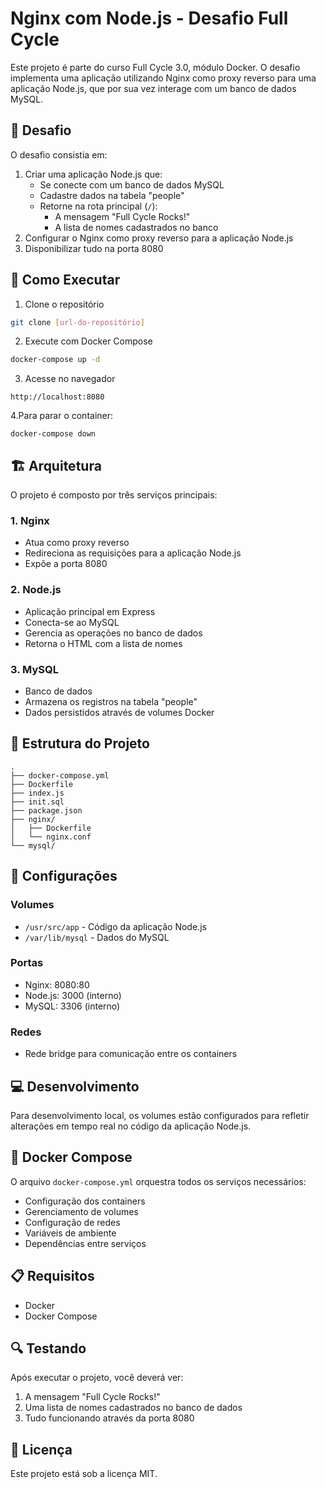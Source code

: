# Nginx com Node.js - Desafio Full Cycle

Este projeto é parte do curso Full Cycle 3.0, módulo Docker. O desafio implementa uma aplicação utilizando Nginx como proxy reverso para uma aplicação Node.js, que por sua vez interage com um banco de dados MySQL.

## 🎯 Desafio

O desafio consistia em:
1. Criar uma aplicação Node.js que:
   - Se conecte com um banco de dados MySQL
   - Cadastre dados na tabela "people"
   - Retorne na rota principal (`/`):
     - A mensagem "Full Cycle Rocks!"
     - A lista de nomes cadastrados no banco
2. Configurar o Nginx como proxy reverso para a aplicação Node.js
3. Disponibilizar tudo na porta 8080

## 🚀 Como Executar

1. Clone o repositório
```bash
git clone [url-do-repositório]
```

2. Execute com Docker Compose
```bash
docker-compose up -d
```

3. Acesse no navegador
```
http://localhost:8080
```

4.Para parar o container:
```
docker-compose down
```

## 🏗️ Arquitetura

O projeto é composto por três serviços principais:

### 1. Nginx
- Atua como proxy reverso
- Redireciona as requisições para a aplicação Node.js
- Expõe a porta 8080

### 2. Node.js
- Aplicação principal em Express
- Conecta-se ao MySQL
- Gerencia as operações no banco de dados
- Retorna o HTML com a lista de nomes

### 3. MySQL
- Banco de dados
- Armazena os registros na tabela "people"
- Dados persistidos através de volumes Docker

## 📁 Estrutura do Projeto

```
.
├── docker-compose.yml
├── Dockerfile
├── index.js
├── init.sql
├── package.json
├── nginx/
│   ├── Dockerfile
│   └── nginx.conf
└── mysql/
```

## 🔧 Configurações

### Volumes
- `/usr/src/app` - Código da aplicação Node.js
- `/var/lib/mysql` - Dados do MySQL

### Portas
- Nginx: 8080:80
- Node.js: 3000 (interno)
- MySQL: 3306 (interno)

### Redes
- Rede bridge para comunicação entre os containers

## 💻 Desenvolvimento

Para desenvolvimento local, os volumes estão configurados para refletir alterações em tempo real no código da aplicação Node.js.

## 🐳 Docker Compose

O arquivo `docker-compose.yml` orquestra todos os serviços necessários:
- Configuração dos containers
- Gerenciamento de volumes
- Configuração de redes
- Variáveis de ambiente
- Dependências entre serviços

## 📋 Requisitos

- Docker
- Docker Compose

## 🔍 Testando

Após executar o projeto, você deverá ver:
1. A mensagem "Full Cycle Rocks!"
2. Uma lista de nomes cadastrados no banco de dados
3. Tudo funcionando através da porta 8080

## 📝 Licença

Este projeto está sob a licença MIT.